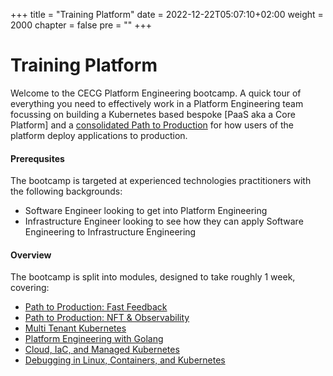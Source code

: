 +++
title = "Training Platform"
date = 2022-12-22T05:07:10+02:00
weight = 2000
chapter = false 
pre = ""
+++

# Training Platform

Welcome to the CECG Platform Engineering bootcamp. A quick tour of everything you need to effectively work in a Platform Engineering team focussing on building a Kubernetes based bespoke [PaaS aka a Core Platform] and a [consolidated Path to Production](/modules/p2p-fast-feedback/epic-p2p/) for how users of the platform deploy applications to production.

#### Prerequsites

The bootcamp is targeted at experienced technologies practitioners with the following backgrounds:

* Software Engineer looking to get into Platform Engineering
* Infrastructure Engineer looking to see how they can apply Software Engineering to Infrastructure Engineering

#### Overview

The bootcamp is split into modules, designed to take roughly 1 week, covering:

* [Path to Production: Fast Feedback](/modules/p2p-fast-feedback/)
* [Path to Production: NFT & Observability](/modules/nft-and-observability/)
* [Multi Tenant Kubernetes](/modules/multitenant-kubernetes/)
* [Platform Engineering with Golang](/modules/platform-engineering/)
* [Cloud, IaC, and Managed Kubernetes](/modules/cloud-iac/)
* [Debugging in Linux, Containers, and Kubernetes](/modules/debugging-containers/)
